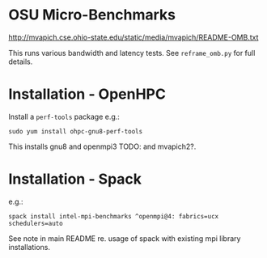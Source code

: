 # OSU Micro-Benchmarks

http://mvapich.cse.ohio-state.edu/static/media/mvapich/README-OMB.txt

This runs various bandwidth and latency tests. See `reframe_omb.py` for full details.

# Installation - OpenHPC

Install a `perf-tools` package e.g.:

    sudo yum install ohpc-gnu8-perf-tools

This installs gnu8 and openmpi3 TODO: and mvapich2?.

# Installation - Spack

e.g.:

    spack install intel-mpi-benchmarks ^openmpi@4: fabrics=ucx schedulers=auto

See note in main README re. usage of spack with existing mpi library installations.
